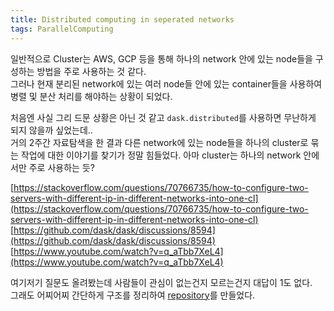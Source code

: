 ```yaml
---
title: Distributed computing in seperated networks
tags: ParallelComputing
---
```


<!--more-->

일반적으로 Cluster는 AWS, GCP 등을 통해 하나의 network 안에 있는 node들을 구성하는 방법을 주로 사용하는 것 같다. \
그러나 현재 분리된 network에 있는 여러 node들 안에 있는 container들을 사용하여 병렬 및 분산 처리를 해야하는 상황이 되었다.

처음엔 사실 그리 드문 상황은 아닌 것 같고 `dask.distributed`를 사용하면 무난하게 되지 않을까 싶었는데.. \
거의 2주간 자료탐색을 한 결과 다른 network에 있는 node들을 하나의 cluster로 묶는 작업에 대한 이야기를 찾기가 정말 힘들었다. 아마 cluster는 하나의 network 안에서만 주로 사용하는 듯?

[https://stackoverflow.com/questions/70766735/how-to-configure-two-servers-with-different-ip-in-different-networks-into-one-cl](https://stackoverflow.com/questions/70766735/how-to-configure-two-servers-with-different-ip-in-different-networks-into-one-cl) \
[https://github.com/dask/dask/discussions/8594](https://github.com/dask/dask/discussions/8594) \
[https://www.youtube.com/watch?v=q_aTbb7XeL4](https://www.youtube.com/watch?v=q_aTbb7XeL4)

여기저기 질문도 올려봤는데 사람들이 관심이 없는건지 모르는건지 대답이 1도 없다. \
그래도 어찌어찌 간단하게 구조를 정리하여 [repository](https://github.com/alchemine/distributed_computing)를 만들었다.
